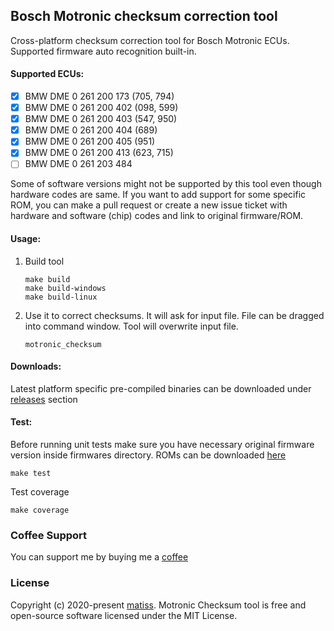 ## Bosch Motronic checksum correction tool

Cross-platform checksum correction tool for Bosch Motronic ECUs. Supported firmware auto recognition built-in.

#### Supported ECUs:

- [x] BMW DME 0 261 200 173 (705, 794)
- [x] BMW DME 0 261 200 402 (098, 599)
- [x] BMW DME 0 261 200 403 (547, 950)
- [x] BMW DME 0 261 200 404 (689)
- [x] BMW DME 0 261 200 405 (951)
- [x] BMW DME 0 261 200 413 (623, 715)
- [ ] BMW DME 0 261 203 484

Some of software versions might not be supported by this tool even though hardware codes are same. If you want to add support for some specific ROM, you can make a pull request or create a new issue ticket with hardware and software (chip) codes and link to original firmware/ROM.

#### Usage:

1. Build tool
    ```
    make build
    make build-windows
    make build-linux
    ```

2. Use it to correct checksums. It will ask for input file. File can be dragged into command window. Tool will overwrite input file.
    ```
    motronic_checksum
    ```

#### Downloads:

Latest platform specific pre-compiled binaries can be downloaded under [releases](https://github.com/matiss/motronic-checksum/releases) section


#### Test:

Before running unit tests make sure you have necessary original firmware version inside firmwares directory. ROMs can be downloaded [here](https://www.dropbox.com/sh/7waxylurxvu9qo1/AADMF_GXHVlr8CWAhL7JcERna?dl=0)
```
make test
```

Test coverage
```
make coverage
```

### Coffee Support

You can support me by buying me a [coffee](https://www.buymeacoffee.com/matiss)

### License

Copyright (c) 2020-present [matiss](https://github.com/matiss). Motronic Checksum tool is free and open-source software licensed under the MIT License.